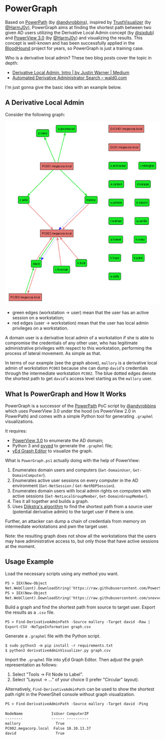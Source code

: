 PowerGraph
==========

Based on [PowerPath](https://github.com/andyrobbins/PowerPath) (by [@andyrobbins](https://github.com/andyrobbins)), inspired by [TrustVisualizer](https://github.com/HarmJ0y/TrustVisualizer) (by [@HarmJ0y](https://github.com/HarmJ0y)), PowerGraph aims at finding the shortest path between two given AD users utilizing the Derivative Local Admin concept (by [@sixdub](https://github.com/sixdub)) and [PowerView 3.0](https://github.com/PowerShellMafia/PowerSploit/blob/dev/Recon/PowerView.ps1) (by [@HarmJ0y](https://github.com/HarmJ0y)) and visualizing the results. This concept is well-known and has been successfully applied in the [BloodHound](https://github.com/BloodHoundAD/BloodHound) project for years, so PowerGraph is just a training case.

Who is a derivative local admin? These two blog posts cover the topic in depth:

* [Derivative Local Admin. Intro | by Justin Warner | Medium](https://medium.com/@sixdub/derivative-local-admin-cdd09445aac8)
* [Automated Derivative Administrator Search – wald0.com](https://wald0.com/?p=14)

I'm just gonna give the basic idea with an example below.

## A Derivative Local Admin

Consider the following graph:

<p align="center"><img src="https://raw.githubusercontent.com/snovvcrash/PowerGraph/main/example/graph.png" alt="graph.png"></p>

* green edges (workstation → user) mean that the user has an active session on a workstation;
* red edges (user → workstation) mean that the user has local admin privileges on a workstation.

A domain user is a derivative local admin of a workstation if she is able to compromise the credentials of any other user, who has legitimate administrative privileges with respect to this workstation, performing the process of lateral movement. As simple as that.

In terms of our example (see the graph above), `mallory` is a derivative local admin of workstation `PC003` because she can dump `david`'s credentials through the intermediate workstation `PC002`. The blue dotted edges denote the shortest path to get `david`'s access level starting as the `mallory` user.

## What Is PowerGraph and How It Works

PowerGraph is a successor of the [PowerPath](https://github.com/andyrobbins/PowerPath) PoC script by [@andyrobbins](https://github.com/andyrobbins) which uses PowerView 3.0 under the hood (vs PowerView 2.0 in PowerPath) and comes with a simple Python tool for generating `.graphml` visualizations.

It requires:

* [PowerView 3.0](https://github.com/PowerShellMafia/PowerSploit/blob/dev/Recon/PowerView.ps1) to enumerate the AD domain;
* Python 3 and [pyyed](https://github.com/jamesscottbrown/pyyed) to generate the `.graphml` file;
* [yEd Graph Editor](https://www.yworks.com/products/yed/download) to visualize the graph.

What is `PowerGraph.ps1` actually doing with the help of PowerView:

1. Enumerates domain users and computers (`Get-DomainUser`, `Get-DomainComputer`).
2. Enumerates active user sessions on every computer in the AD environment (`Get-NetSession` / `Get-NetRDPSession`).
3. Enumerates domain users with local admin rights on computers with active sessions (`Get-NetLocalGroupMember`, `Get-DomainGroupMember`).
4. Ties it all together and builds a graph.
5. Uses [Dijkstra's algorithm](https://en.wikipedia.org/wiki/Dijkstra%27s_algorithm) to find the shortest path from a source user (potential derivative admin) to the target user if there is one.

Further, an attacker can dump a chain of credentials from memory on intermediate workstations and pwn the target user.

Note: the resulting graph does not show all the workstations that the users may have administrative access to, but only those that have active sessions at the moment.

## Usage Example

Load the necessary scripts using any method you want.

```
PS > IEX(New-Object Net.WebClient).DownloadString('https://raw.githubusercontent.com/PowerShellMafia/PowerSploit/dev/Recon/PowerView.ps1')
PS > IEX(New-Object Net.WebClient).DownloadString('https://raw.githubusercontent.com/snovvcrash/PowerGraph/main/PowerGraph.ps1')
```

Build a graph and find the shortest path from source to target user. Export the results as a `.csv` file.

```
PS > Find-DerivativeAdminPath -Source mallory -Target david -Raw | Export-CSV -NoTypeInformation graph.csv
```

Generate a `.graphml` file with the Python script.

```
$ sudo python3 -m pip install -r requirements.txt
$ python3 derivativeAdminVisualizer.py graph.csv
```

Import the `.graphml` file into yEd Graph Editor. Then adjust the graph representation as follows:

1. Select "Tools → Fit Node to Label".
2. Select "Layout → ..." of your choice (I prefer "Circular" layout).

Alternatively, `Find-DerivativeAdminPath` can be used to show the shortest path right in the PowerShell console without graph visualization.

```
PS > Find-DerivativeAdminPath -Source mallory -Target david -Ping

NodeName             IsUser ComputerIP
--------             ------ ----------
mallory                True
PC002.megacorp.local  False 10.10.13.37
david                  True
```
